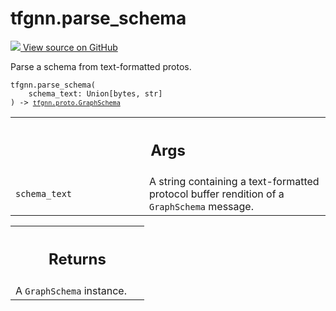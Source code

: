 # tfgnn.parse_schema

<!-- Insert buttons and diff -->

<a target="_blank" href="https://github.com/tensorflow/gnn/tree/master/tensorflow_gnn/graph/schema_utils.py#L30-L40">
<img src="https://www.tensorflow.org/images/GitHub-Mark-32px.png" /> View source
on GitHub </a>

Parse a schema from text-formatted protos.

<pre class="devsite-click-to-copy prettyprint lang-py tfo-signature-link">
<code>tfgnn.parse_schema(
    schema_text: Union[bytes, str]
) -> <a href="../tfgnn/proto/GraphSchema.md"><code>tfgnn.proto.GraphSchema</code></a>
</code></pre>

<!-- Placeholder for "Used in" -->
<!-- Tabular view -->

 <table class="responsive fixed orange">
<colgroup><col width="214px"><col></colgroup>
<tr><th colspan="2"><h2 class="add-link">Args</h2></th></tr>

<tr>
<td>
<code>schema_text</code><a id="schema_text"></a>
</td>
<td>
A string containing a text-formatted protocol buffer rendition
of a <code>GraphSchema</code> message.
</td>
</tr>
</table>

<!-- Tabular view -->

 <table class="responsive fixed orange">
<colgroup><col width="214px"><col></colgroup>
<tr><th colspan="2"><h2 class="add-link">Returns</h2></th></tr>
<tr class="alt">
<td colspan="2">
A <code>GraphSchema</code> instance.
</td>
</tr>

</table>
